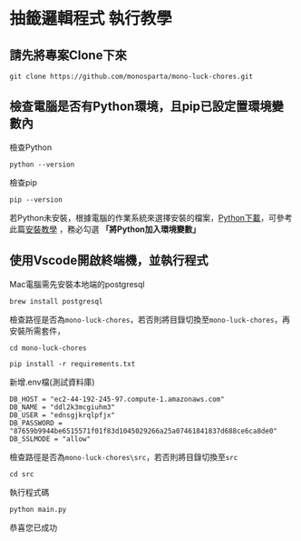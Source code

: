# 抽籤邏輯程式 執行教學
## 請先將專案Clone下來
```
git clone https://github.com/monosparta/mono-luck-chores.git
```
## 檢查電腦是否有Python環境，且pip已設定置環境變數內
檢查Python
```
python --version
```
檢查pip
```
pip --version
```
若Python未安裝，根據電腦的作業系統來選擇安裝的檔案，[Python下載](https://www.python.org/downloads/ "Python Download")，可參考此篇[安裝教學](https://www.codingspace.school/blog/2021-04-07/ "安裝教學") ，務必勾選 __「將Python加入環境變數」__
## 使用Vscode開啟終端機，並執行程式
Mac電腦需先安裝本地端的postgresql
```
brew install postgresql
```
檢查路徑是否為```mono-luck-chores```，若否則將目錄切換至```mono-luck-chores```，再安裝所需套件，
```
cd mono-luck-chores
```
```
pip install -r requirements.txt
```
新增.env檔(測試資料庫)
```
DB_HOST = "ec2-44-192-245-97.compute-1.amazonaws.com"
DB_NAME = "ddl2k3mcgiuhm3"
DB_USER = "ednsgjkrqlpfjx"
DB_PASSWORD = "87659b9944be6515571f01f83d1045029266a25a07461841837d688ce6ca8de0"
DB_SSLMODE = "allow"
```
檢查路徑是否為```mono-luck-chores\src```，若否則將目錄切換至```src```
```
cd src
```
執行程式碼
```
python main.py
```
恭喜您已成功

